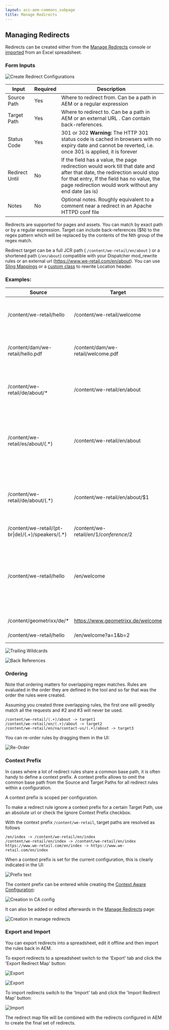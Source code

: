 ```yaml
---
layout: acs-aem-commons_subpage
title: Manage Redirects
---
```


##  Managing Redirects

Redirects can be created either from the [Manage Redirects](http://localhost:4502/apps/acs-commons/content/redirect-manager.html/conf/global/settings/redirects) console
or [imported](#export-and-import) from an Excel spreadsheet.

### Form Inputs

![Create Redirect Configurations](images/create-rule.png)


| Input        | Required          | Description          |
| ------------- |-------------|-------------|
| Source Path | Yes | Where to redirect from. Can be a path in AEM or a regular expression |
| Target Path | Yes | Where to redirect to. Can be a path in AEM or an external URL . Can contain back-references. |
| Status Code | Yes | 301 or 302 **Warning:** The HTTP 301 status code is cached in browsers with no expiry date and cannot be reverted, i.e. once 301 is applied, it is forever |
| Redirect Until | No | If the field has a value, the page redirection would work till that date and after that date, the redirection would stop for that entry, If the field has no value, the page redirection would work without any end date (as is)|
| Notes | No | Optional notes. Roughly equivalent to a comment near a redirect in an Apache HTTPD conf file |

Redirects are supported for pages and assets. You can match by exact path or by a regular expression.
Target can include back-references ($N) to the regex pattern which will be replaced by the contents of the Nth group of 
the regex match.

Redirect target can be a full JCR path ( `/content/we-retail/en/about` ) or a shortened path (`/en/about`) compatible with 
your Dispatcher mod_rewrite rules or an external url (https://www.we-retail.com/en/about). 
You can use [Sling Mappings](./mappings.html) or a [custom class](./mappings.html#custom-location-rewriter) to rewrite Location header.

### Examples:

| Source        | Target           | Description |
| ------------- |-------------|-------------|
| /content/we-retail/hello | /content/we-retail/welcome | Match a page by path. Redirect `/content/we-retail/hello` to `/content/we-retail/welcome` |
| /content/dam/we-retail/hello.pdf | /content/dam/we-retail/welcome.pdf | Match an asset by path. Redirect `/content/dam/we-retail/hello.pdf` to `/content/dam/we-retail/welcome.pdf` |
| /content/we-retail/de/about/* | /content/we-retail/en/about | Wildcard Match.  Redirect all pages that start with `/content/we-retail/de/about/*` to `/content/we-retail/en/about`|
| /content/we-retail/es/about/(.*) | /content/we-retail/en/about | Regex Match equivalent to `/content/we-retail/de/about/*`.  Redirect all pages that match `/content/we-retail/de/about/(.*)` to `/content/we-retail/en/about` |
| /content/we-retail/de/about/(.*) | /content/we-retail/en/about/$1 | Use a back-reference to redirect german pages (de) to  their english versions (en), e.g. `/content/we-retail/de/about/team => /content/we-retail/en/about/team` |
| /content/we-retail/(pt-br\|de)/(.+)/speakers/(.*) | /content/we-retail/en/$1/conference/$2 | An example with two back references.  |
| /content/we-retail/hello | /en/welcome | Return a shortened url (`/en/welcome`) instead of `/content/we-retail/en/welcome` . This will work assuming your dispatcher configuration rewrites `/en/welcome` into `/content/we-retail/en/welcome` |
| /content/geometrixx/de/* | https://www.geometrixx.de/welcome | Redirect to an external domain |
| /content/we-retail/hello | /en/welcome?a=1&b=2 | Redirect target can include a query string |


![Trailing Wildcards](images/trailing-wildcard-1.png)

![Back References](images/regex-backref.png)


### Ordering 
Note that ordering matters for overlapping regex matches.
Rules are evaluated in the order they are defined in the tool and so far that was the order the rules were created.

Assuming you created three overlapping rules, the first one will greedily match all the requests and #2 and #3 will never be used.

```
/content/we-retail/(.+)/about -> target1
/content/we-retail/en/(.+)/about -> target2
/content/we-retail/en/na/contact-us/(.+)/about -> target3
```

You can re-order rules by dragging them in the UI:


![Re-Order](images/drag.png)



### Context Prefix

In cases where a lot of redirect rules share a common base path, it is often handy to define a context prefix. A context prefix allows to omit the common base path from the Source and Target Paths for all redirect rules within a configuration.

A context prefix is scoped per configuration.

To make a redirect rule ignore a context prefix for a certain Target Path, use an absolute url or check the Ignore Context Prefix checkbox.

With the context prefix `/content/we-retail`, target paths are resolved as follows

```
/en/index -> /content/we-retail/en/index
/content/we-retail/en/index -> /content/we-retail/en/index
https://www.we-retail.com/en/index -> https://www.we-retail.com/en/index
```

When a context prefix is set for the current configuration, this is clearly indicated in the UI:

![Prefix text](images/prefix-text.png)

The content prefix can be entered while creating the [Context Aware Configuration](./caconfig.html):

![Creation in CA config](images/prefix-create1.png)

It can also be added or edited afterwards in the [Manage Redirects](http://localhost:4502/apps/acs-commons/content/redirect-manager.html/conf/global/settings/redirects) page:

![Creation in manage redirects](images/prefix-create2.png)


### Export and Import

 You can export redirects into a spreadsheet, edit it offline and then import the rules back in AEM. 
 
To export redirects to a spreadsheet switch to the 'Export' tab and click the 'Export Redirect Map' button:

![Export](images/export.png)

![Export](images/export-xls.png)

To import redirects switch to the 'Import' tab and click the 'Import Redirect Map' button:

![Import](images/import.png)

The redirect map file will be combined with the redirects configured in AEM to create the final set of redirects. 
